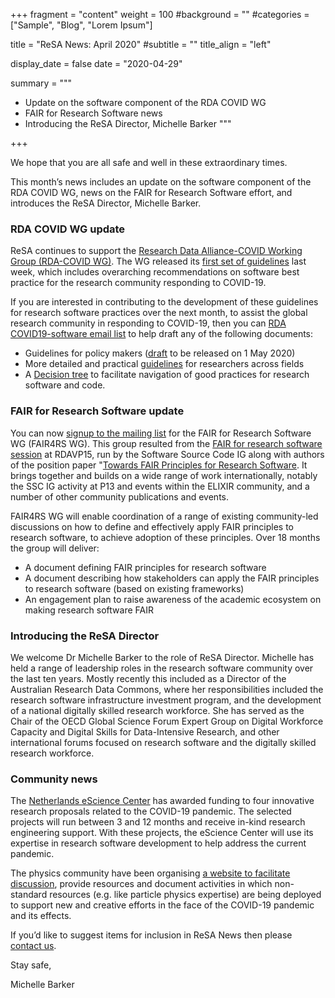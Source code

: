 +++
fragment = "content"
weight = 100
#background = ""
#categories = ["Sample", "Blog", "Lorem Ipsum"]

title = "ReSA News: April 2020"
#subtitle = ""
title_align = "left"

display_date = false
date = "2020-04-29"

summary = """
- Update on the software component of the RDA COVID WG
- FAIR for Research Software news
- Introducing the ReSA Director, Michelle Barker
"""

+++

We hope that you are all safe and well in these extraordinary times.

This month’s news includes an update on the software component of the RDA COVID WG, news on the FAIR for Research Software effort, and introduces the ReSA Director, Michelle Barker.

### RDA COVID WG update

ReSA continues to support the [Research Data Alliance-COVID Working Group (RDA-COVID WG)](https://www.rd-alliance.org/groups/rda-covid19). The WG released its [first set of guidelines](file:///C|/Users/260012b/github/website/content/news/bit.ly/2Y9vucy) last week, which includes overarching recommendations on software best practice for the research community responding to COVID-19.

If you are interested in contributing to the development of these guidelines for research software practices over the next month, to assist the global research community in responding to COVID-19, then you can [RDA COVID19-software email list](https://www.rd-alliance.org/groups/rda-covid19-software) to help draft any of the following documents:

* Guidelines for policy makers ([draft](https://docs.google.com/document/d/1LwHi2sBJUwSOB4YB0_8-Bmp52Vft_3G2zWXfix8Jgzg/edit) to be released on 1 May 2020)
* More detailed and practical [guidelines](https://docs.google.com/document/d/1aQurYGVU5igyCYt7QZbMstayjuZsCuGu4k_cqYWo6Co/edit) for researchers across fields
* A [Decision tree](http://docs.google.com/document/d/191GpuBGdm1FD-Rvubuv97pqUbEYYanqxHWxgwtBUY4U/edit) to facilitate navigation of good practices for research software and code.

### FAIR for Research Software update

You can now [signup to the mailing list](https://www.rd-alliance.org/groups/fair-4-research-software-fair4rs-wg) for the FAIR for Research Software WG (FAIR4RS WG). This group resulted from the [FAIR for research software session](https://www.rd-alliance.org/plenaries/rda-15th-plenary-meeting-australia/fair-principles-research-software) at RDAVP15, run by the Software Source Code IG along with authors of the position paper "[Towards FAIR Principles for Research Software](https://doi.org/10.3233/DS-190026). It brings together and builds on a wide range of work internationally, notably the SSC IG activity at P13 and events within the ELIXIR community, and a number of other community publications and events.

FAIR4RS WG will enable coordination of a range of existing community-led discussions on how to define and effectively apply FAIR principles to research software, to achieve adoption of these principles. Over 18 months the group will deliver:

* A document defining FAIR principles for research software
* A document describing how stakeholders can apply the FAIR principles to research software (based on existing frameworks)
* An engagement plan to raise awareness of the academic ecosystem on making research software FAIR

### Introducing the ReSA Director

We welcome Dr Michelle Barker to the role of ReSA Director. Michelle has held a range of leadership roles in the research software community over the last ten years. Mostly recently this included as a Director of the Australian Research Data Commons, where her responsibilities included the research software infrastructure investment program, and the
development of a national digitally skilled research workforce. She has served as the Chair of the OECD Global Science Forum Expert Group on Digital Workforce Capacity and Digital Skills for Data-Intensive Research, and other international forums focused on research software and the digitally skilled research workforce.

### Community news

The [Netherlands eScience Center](https://mailchi.mp/esciencecenter/pressrelease?e=3c8c9437b7) has awarded funding to four innovative research proposals related to the COVID-19 pandemic. The selected projects will run between 3 and 12 months and receive in-kind research engineering support. With these projects, the eScience Center will use its expertise in research software development to help address the current pandemic.

The physics community have been organising [a website to facilitate discussion](https://science-responds.org/), provide resources and document activities in which non-standard resources (e.g. like particle physics expertise) are being deployed to support new and creative efforts in the face of the COVID-19 pandemic and its effects.

If you’d like to suggest items for inclusion in ReSA News then please [contact us](/contact).

Stay safe,

Michelle Barker
